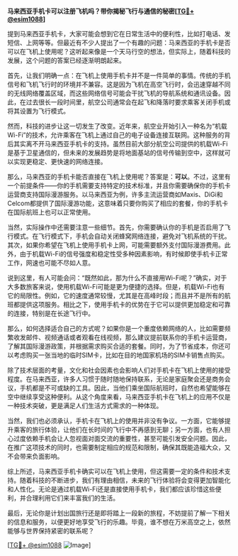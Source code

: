 **马来西亚手机卡可以注册飞机吗？带你揭秘飞行与通信的秘密[[TG💪+ @esim1088](https://t.me/s/esim1088)]**

提到马来西亚手机卡，大家可能会想到它在日常生活中的便利性，比如打电话、发短信、上网等等。但最近有不少人提出了一个有趣的问题：马来西亚的手机卡是否可以在飞机上使用呢？这听起来像是一个天马行空的想法，但实际上，随着科技的发展，这个问题的答案已经逐渐明朗起来。

首先，让我们明确一点：在飞机上使用手机卡并不是一件简单的事情。传统的手机信号和飞机飞行时的环境并不兼容。这是因为飞机在高空飞行时，会迅速穿越不同的无线网络覆盖区域，而这些网络信号可能会干扰飞机的导航系统和通讯设备。因此，在过去很长一段时间里，航空公司通常会在起飞和降落时要求乘客关闭手机或将其设置为飞行模式。

然而，科技的进步让这一切发生了改变。近年来，航空业开始引入一种名为“机载Wi-Fi”的技术，允许乘客在飞机上通过自己的电子设备连接互联网。这种服务的背后其实离不开马来西亚手机卡的支持。虽然目前大部分航空公司提供的机载Wi-Fi是基于卫星通信的，但未来的发展趋势是将地面基站的信号传输到空中，这样就可以实现更稳定、更快速的网络连接。

那么，马来西亚的手机卡能否直接在飞机上使用呢？答案是：**可以**。不过，这里有一个前提条件——你的手机需要支持特定的技术标准，并且你需要确保你的手机卡运营商支持国际漫游服务。以马来西亚为例，许多主流运营商如Maxis、DiGi和Celcom都提供了国际漫游功能，这意味着只要你购买了相应的套餐，你的手机卡在国际航班上也可以正常使用。

当然，实际操作中还需要注意一些细节。首先，你需要确认你的手机是否启用了飞行模式。在飞行模式下，手机会自动关闭蜂窝网络连接，避免对飞机系统的干扰。其次，如果你希望在飞机上使用手机卡上网，可能需要额外支付国际漫游费用。此外，由于机载Wi-Fi的信号强度和稳定性受多种因素影响，有时候即使手机卡正常工作，网速也可能不尽如人意。

说到这里，有人可能会问：“既然如此，那为什么不直接用Wi-Fi呢？”确实，对于大多数旅客来说，使用机载Wi-Fi可能是更为便捷的选择。但是，机载Wi-Fi也有它的局限性。例如，它的速度通常较慢，尤其是在高峰时段；而且并不是所有的航班都提供这项服务。相比之下，使用手机卡的优势在于它可以提供更加稳定和可靠的连接，特别是在长途飞行中。

那么，如何选择适合自己的方式呢？如果你是一个重度依赖网络的人，比如需要频繁收发邮件、视频通话或者观看在线视频，那么建议提前联系你的手机卡运营商，了解其国际漫游政策，并根据需求购买合适的套餐。同时，为了节省成本，你还可以考虑购买一张当地的临时SIM卡，比如在目的地国家机场的SIM卡销售点购买。

除了技术层面的考量，文化和社会因素也会影响人们对手机卡在飞机上使用的接受程度。在马来西亚，许多人习惯于随时随地保持联系，无论是家庭聚会还是商务会议，手机都是不可或缺的工具。因此，当他们乘坐国际航班时，自然也希望能够在空中继续享受这种便利。从这个角度来看，马来西亚手机卡在飞机上的应用不仅是一种技术突破，更是满足人们生活方式需求的一种体现。

当然，我们也必须承认，手机卡在飞机上的使用并非没有争议。一方面，它能够提升乘客的旅行体验，让他们在长时间的飞行中不再感到无聊；另一方面，也有人担心过度依赖手机会让人忽视面对面交流的重要性，甚至可能引发安全问题。因此，在推广这项技术的同时，也需要制定相应的规范和限制，确保其既能造福大众，又不会带来负面影响。

综上所述，马来西亚手机卡确实可以在飞机上使用，但这需要一定的条件和技术支持。随着科技的不断进步，我们有理由相信，未来的飞行体验将会变得更加智能化和人性化。无论是通过机载Wi-Fi还是直接使用手机卡，我们都应该珍惜这些便利，并合理利用它们来丰富我们的生活。

最后，无论你是计划出国旅行还是即将踏上一段新的旅程，不妨提前了解一下相关的信息和服务，以便更好地享受飞行的乐趣。毕竟，谁不想在万米高空之上，依然能够与世界保持紧密的联系呢？

[[TG💪+ @esim1088](https://t.me/s/esim1088) ![Image](https://i.postimg.cc/4NQfJmqS/Snipaste-2025-05-13-00-14-12.png)]